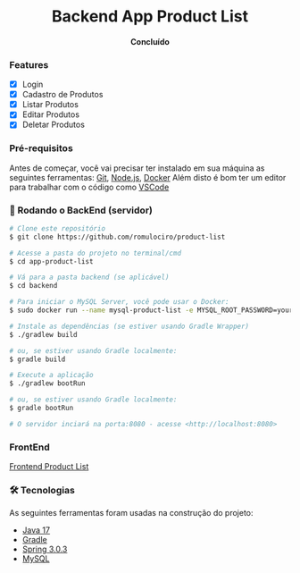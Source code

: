 <h1 align="center">Backend App Product List</h1>

<h4 align="center"> 
	Concluído
</h4>

### Features
- [x] Login
- [x] Cadastro de Produtos
- [x] Listar Produtos
- [x] Editar Produtos
- [x] Deletar Produtos

### Pré-requisitos

Antes de começar, você vai precisar ter instalado em sua máquina as seguintes ferramentas:
[Git](https://git-scm.com), [Node.js](https://nodejs.org/en/), [Docker](https://www.docker.com/)
Além disto é bom ter um editor para trabalhar com o código como [VSCode](https://code.visualstudio.com/)

### 🎲 Rodando o BackEnd (servidor)

```bash
# Clone este repositório
$ git clone https://github.com/romulociro/product-list

# Acesse a pasta do projeto no terminal/cmd
$ cd app-product-list

# Vá para a pasta backend (se aplicável)
$ cd backend

# Para iniciar o MySQL Server, você pode usar o Docker:
$ sudo docker run --name mysql-product-list -e MYSQL_ROOT_PASSWORD=your_password -p 3306:3306 -d mysql:latest

# Instale as dependências (se estiver usando Gradle Wrapper)
$ ./gradlew build

# ou, se estiver usando Gradle localmente:
$ gradle build

# Execute a aplicação
$ ./gradlew bootRun

# ou, se estiver usando Gradle localmente:
$ gradle bootRun

# O servidor inciará na porta:8080 - acesse <http://localhost:8080>
```
### FrontEnd
[Frontend Product List](https://github.com/romulociro/product-list/tree/master/frontend/product-list)

### 🛠 Tecnologias

As seguintes ferramentas foram usadas na construção do projeto:
- [Java 17](https://www.oracle.com/java/technologies/javase/jdk17-archive-downloads.html)
- [Gradle](https://gradle.org/)
- [Spring 3.0.3](https://spring.io/)
- [MySQL](https://www.mysql.com/)
